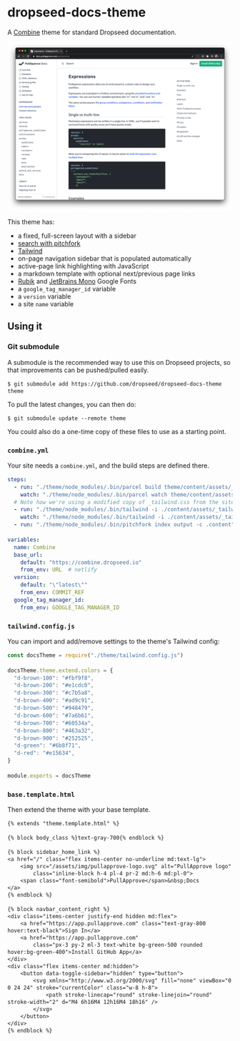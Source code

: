 # dropseed-docs-theme

A [Combine](https://github.com/dropseed/combine) theme for standard Dropseed documentation.

![screenshot of dropseed-docs-theme in use on a Combine site](screenshot.png)

This theme has:

- a fixed, full-screen layout with a sidebar
- [search with pitchfork](https://github.com/dropseed/pitchfork)
- [Tailwind](https://tailwindcss.com/)
- on-page navigation sidebar that is populated automatically
- active-page link highlighting with JavaScript
- a markdown template with optional next/previous page links
- [Rubik](https://fonts.google.com/specimen/Rubik) and [JetBrains Mono](https://fonts.google.com/specimen/JetBrains+Mono) Google Fonts
- a `google_tag_manager_id` variable
- a `version` variable
- a site `name` variable

## Using it


### Git submodule

A submodule is the recommended way to use this on Dropseed projects,
so that improvements can be pushed/pulled easily.

```console
$ git submodule add https://github.com/dropseed/dropseed-docs-theme theme
```

To pull the latest changes,
you can then do:

```console
$ git submodule update --remote theme
```

You could also do a one-time copy of these files to use as a starting point.

### `combine.yml`

Your site needs a `combine.yml`,
and the build steps are defined there.

```yaml
steps:
  - run: "./theme/node_modules/.bin/parcel build theme/content/assets/_app.js --out-dir output/assets --out-file app.js"
    watch: "./theme/node_modules/.bin/parcel watch theme/content/assets/_app.js --out-dir output/assets --out-file app.js"
  # Note how we're using a modified copy of _tailwind.css from the site itself, not the theme
  - run: "./theme/node_modules/.bin/tailwind -i ./content/assets/_tailwind.css -o ./output/assets/tailwind.css"
    watch: "./theme/node_modules/.bin/tailwind -i ./content/assets/_tailwind.css -o ./output/assets/tailwind.css --watch"
  - run: "./theme/node_modules/.bin/pitchfork index output -c .content"

variables:
  name: Combine
  base_url:
    default: "https://combine.dropseed.io"
    from_env: URL  # netlify
  version:
    default: "\"latest\""
    from_env: COMMIT_REF
  google_tag_manager_id:
    from_env: GOOGLE_TAG_MANAGER_ID
```

### `tailwind.config.js`

You can import and add/remove settings to the theme's Tailwind config:

```js
const docsTheme = require("./theme/tailwind.config.js")

docsTheme.theme.extend.colors = {
  "d-brown-100": "#fbf9f8",
  "d-brown-200": "#e1cdc0",
  "d-brown-300": "#c7b5a8",
  "d-brown-400": "#ad9c91",
  "d-brown-500": "#948479",
  "d-brown-600": "#7a6b61",
  "d-brown-700": "#60534a",
  "d-brown-800": "#463a32",
  "d-brown-900": "#252525",
  "d-green": "#6b8f71",
  "d-red": "#e15634",
}

module.exports = docsTheme
```

### `base.template.html`

Then extend the theme with your base template.

```html+jinja
{% extends "theme.template.html" %}

{% block body_class %}text-gray-700{% endblock %}

{% block sidebar_home_link %}
<a href="/" class="flex items-center no-underline md:text-lg">
    <img src="/assets/img/pullapprove-logo.svg" alt="PullApprove logo"
        class="inline-block h-4 pl-4 pr-2 md:h-6 md:pl-0">
    <span class="font-semibold">PullApprove</span>&nbsp;Docs
</a>
{% endblock %}

{% block navbar_content_right %}
<div class="items-center justify-end hidden md:flex">
    <a href="https://app.pullapprove.com" class="text-gray-800 hover:text-black">Sign In</a>
    <a href="https://app.pullapprove.com"
        class="px-3 py-2 ml-3 text-white bg-green-500 rounded hover:bg-green-400">Install GitHub App</a>
</div>
<div class="flex items-center md:hidden">
    <button data-toggle-sidebar="hidden" type="button">
        <svg xmlns="http://www.w3.org/2000/svg" fill="none" viewBox="0 0 24 24" stroke="currentColor" class="w-8 h-8">
            <path stroke-linecap="round" stroke-linejoin="round" stroke-width="2" d="M4 6h16M4 12h16M4 18h16" />
        </svg>
    </button>
</div>
{% endblock %}
```
